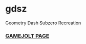 # gdsz
 Geometry Dash Subzero Recreation
 ### [GAMEJOLT PAGE](https://gamejolt.com/games/gdsz_pc/794369)
